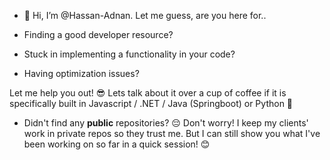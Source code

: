 - 👋 Hi, I’m @Hassan-Adnan. Let me guess, are you here for..

- Finding a good developer resource?
- Stuck in implementing a functionality in your code?
- Having optimization issues?

Let me help you out! 😎
Lets talk about it over a cup of coffee if it is specifically built in Javascript / .NET / Java (Springboot) or Python 🤩

- Didn't find any **public** repositories? 😔 
Don't worry! I keep my clients' work in private repos so they trust me. But I can still show you what I've been working on so far in a quick session! 😊
